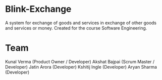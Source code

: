 # Blink-Exchange
A system for exchange of goods and services in exchange of other goods and services or money. Created for the course Software Engineering.

# Team

Kunal Verma (Product Owner / Developer)
Akshat Bajpai (Scrum Master / Developer)
Jatin Arora (Developer)
Kshitij Ingle (Developer)
Aryan Sharma (Developer)
